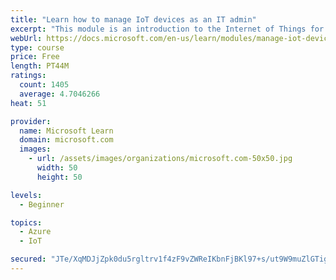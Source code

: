 ```yaml
---
title: "Learn how to manage IoT devices as an IT admin"
excerpt: "This module is an introduction to the Internet of Things for IT admins."
webUrl: https://docs.microsoft.com/en-us/learn/modules/manage-iot-devices/
type: course
price: Free
length: PT44M
ratings:
  count: 1405
  average: 4.7046266
heat: 51

provider:
  name: Microsoft Learn
  domain: microsoft.com
  images:
    - url: /assets/images/organizations/microsoft.com-50x50.jpg
      width: 50
      height: 50

levels:
  - Beginner

topics:
  - Azure
  - IoT

secured: "JTe/XqMDJjZpk0du5rgltrv1f4zF9vZWReIKbnFjBKl97+s/ut9W9muZlGTighs6VcPAqWb1qAv0SLs03ZNp7COqBOWMY6LgOpFOBZau0BpOwD1CXVp6tQSefC9LIBGc1eaixCOPTNdIt0Te4jtwl/nqX4umXXVzfSL07+WcTR6IL7GcoZ6VfmLhL1d/CV34xpf1f5bF3iUcVjKUxN5ZXx5X/DYvMYJE0Mn9yP+QUe+jSkdxEy5dTXBK5gaHOd//NCmaosp/rCvzPIa4Ejlo+MX8taKyLNgLV9J0L8JHXNemrCk1ravkXfc3cwy7Sla7CmFN4S+a2i2zVAojkDYyC3JNkLBUzeB/yH3+M7DizjGkZuTGmr/efAuwKDWNy+0oyKJdKb0jRE696DEBCwmqSHOvDaCeO4iovV5UziKtwPw=;aEQl+xMge9tvNQ4lKXkfZg=="
---
```


